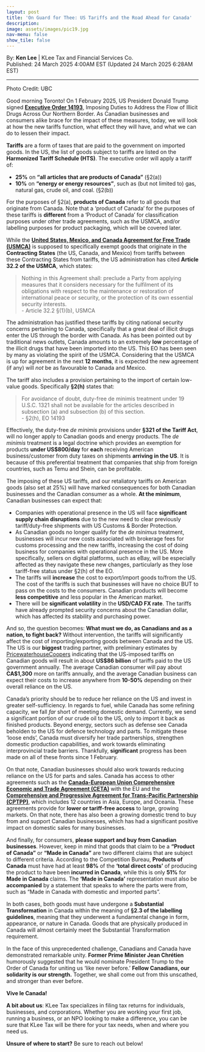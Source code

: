```yaml
---
layout: post
title: 'On Guard for Thee: US Tariffs and the Road Ahead for Canada'
description: 
image: assets/images/pic19.jpg
nav-menu: false
show_tile: false
---
```


<style>
  p {
    margin-bottom: 15px;
  }

  hr.major {
    margin: 10px 0; 
  }
</style>

<!-- Credits -->
<div class="row">
	<div class="12u">
		<p>By: <b>Ken Lee</b> | KLee Tax and Financial Services Co.<br> Published: 24 March 2025 4:00AM EST (Updated 24 March 2025 6:28AM EST)</p>
	</div>
</div>

<hr class="major"/>

<!-- Content -->
<section>
  <div class="row">
	  <div class="12u">
      <p>Photo Credit: UBC</p>
		  <p>Good morning Toronto! On 1 February 2025, US President Donald Trump signed <b><a href="https://www.federalregister.gov/documents/2025/02/07/2025-02406/imposing-duties-to-address-the-flow-of-illicit-drugs-across-our-northern-border">Executive Order 14193</a></b>, Imposing Duties to Address the Flow of Illicit Drugs Across Our Northern Border. As Canadian businesses and consumers alike brace for the impact of these measures, today, we will look at how the new tariffs function, what effect they will have, and what we can do to lessen their impact.</p>
      <p><b>Tariffs</b> are a form of taxes that are paid to the government on imported goods. In the US, the list of goods subject to tariffs are listed on the <b>Harmonized Tariff Schedule (HTS)</b>. The executive order will apply a tariff of:</p>
      <ul>
        <li><b>25%</b> on <b>“all articles that are products of Canada”</b> (§2(a))</li>
        <li><b>10%</b> on <b>“energy or energy resources”</b>, such as (but not limited to) gas, natural gas, crude oil, and coal. (§2(b))</li>
      </ul>
      <p>For the purposes of §2(a), <b>products of Canada</b> refer to all goods that originate from Canada. Note that a ‘product of Canada’ for the purposes of these tariffs is <b>different</b> from a ‘Product of Canada’ for classification purposes under other trade agreements, such as the USMCA, and/or labelling purposes for product packaging, which will be covered later.</p>
      <p>While the <b><a href="https://www.international.gc.ca/trade-commerce/trade-agreements-accords-commerciaux/agr-acc/cusma-aceum/index.aspx">United States, Mexico, and Canada Agreement for Free Trade (USMCA)</a></b> is supposed to specifically exempt goods that originate in the <b>Contracting States</b> (the US, Canada, and Mexico) from tariffs between these Contracting States from tariffs, the US administration has cited <b>Article 32.2 of the USMCA</b>, which states:</p>
      <blockquote>Nothing in this Agreement shall: preclude a Party from applying measures that it considers necessary for the fulfilment of its obligations with respect to the maintenance or restoration of international peace or security, or the protection of its own essential security interests.<br>  - Article 32.2 §(1)(b), USMCA</blockquote>
      <p>The administration has justified these tariffs by citing national security concerns pertaining to Canada, specifically that a great deal of illicit drugs enter the US through the border with Canada. As has been pointed out by traditional news outlets, Canada amounts to an extremely <b>low</b> percentage of the illicit drugs that have been imported into the US. This EO has been seen by many as violating the spirit of the USMCA. Considering that the USMCA is up for agreement in the next <b>12 months</b>, it is expected the new agreement (if any) will <em>not</em> be as favourable to Canada and Mexico.</p>
      <p>The tariff also includes a provision pertaining to the import of certain low-value goods. Specifically <b>§2(h)</b> states that:</p>
      <blockquote>For avoidance of doubt, duty-free de minimis treatment under 19 U.S.C. 1321 shall not be available for the articles described in subsection (a) and subsection (b) of this section.<br>  - §2(h), EO 14193</blockquote>
      <p>Effectively, the duty-free <em>de minimis</em> provisions under <b>§321 of the Tariff Act</b>, will no longer apply to Canadian goods and energy products. The <em>de minimis</em> treatment is a legal doctrine which provides an exemption for products <b>under US$800/day</b> for <b>each</b> receiving American business/customer from duty taxes on shipments <b>arriving in the US</b>. It is because of this preferential treatment that companies that ship from foreign countries, such as Temu and Shein, can be profitable.</p>
      <p>The imposing of these US tariffs, and our retaliatory tariffs on American goods (also set at 25%) will have marked consequences for both Canadian businesses and the Canadian consumer as a whole. <b>At the minimum</b>, Canadian businesses can expect that:</p>
      <ul>
        <li>Companies with operational presence in the US will face <b>significant supply chain disruptions</b> due to the new need to clear previously tariff/duty-free shipments with US Customs & Border Protection.</li>
        <li>As Canadian goods no longer qualify for the <em>de minimus</em> treatment, businesses will incur new costs associated with brokerage fees for customs processing and the new tariffs, increasing the cost of doing business for companies with operational presence in the US. More specifically, sellers on digital platforms, such as eBay, will be especially affected as they navigate these new changes, particularly as they lose tariff-free status under §2(h) of the EO.</li>
        <li>The tariffs will <b>increase</b> the cost to export/import goods to/from the US. The cost of the tariffs is such that businesses will have no choice BUT to pass on the costs to the consumers. Canadian products will become <b>less competitive</b> and less popular in the American market.</li>
        <li>There will be <b>significant volatility</b> in the <b>USD/CAD FX rate</b>. The tariffs have already prompted security concerns about the Canadian dollar, which has affected its stability and purchasing power.</li>
      </ul>
      <p>And so, the question becomes: <b>What must we do, as Canadians and as a nation, to fight back?</b> Without intervention, the tariffs will significantly affect the cost of importing/exporting goods between Canada and the US. The US is our <b>biggest</b> trading partner, with preliminary estimates by <a href="https://www.pwc.com/ca/en/services/tax/publications/tax-insights/potential-us-tariffs-canadian-countermeasures-2025.html">PricewaterhouseCoopers</a> indicating that the US-imposed tariffs on Canadian goods will result in about <b>US$86 billion</b> of tariffs paid to the US government annually. The average Canadian consumer will pay about <b>CA$1,300</b> more on tariffs annually, and the average Canadian business can expect their costs to increase anywhere from <b>10-50%</b> depending on their overall reliance on the US.</p>
      <p>Canada’s priority should be to reduce her reliance on the US and invest in greater self-sufficiency. In regards to fuel, while Canada has some refining capacity, we fall <em>far</em> short of meeting domestic demand. Currently, we send a significant portion of our crude oil to the US, only to import it back as finished products. Beyond energy, sectors such as defense see Canada beholden to the US for defence technology and parts. To mitigate these ‘loose ends’, Canada must diversify her trade partnerships, strengthen domestic production capabilities, and work towards eliminating interprovincial trade barriers. Thankfully, <b>significant</b> progress has been made on all of these fronts since 1 February.</p>
      <p>On that note, Canadian businesses should also work towards reducing reliance on the US for parts and sales. Canada has access to other agreements such as the <b><a href="https://www.international.gc.ca/trade-commerce/trade-agreements-accords-commerciaux/agr-acc/ceta-aecg/index.aspx">Canada-European Union Comprehensive Economic and Trade Agreement (CETA)</a></b> with the EU and the <b><a href="https://www.international.gc.ca/trade-commerce/trade-agreements-accords-commerciaux/agr-acc/cptpp-ptpgp/index.aspx">Comprehensive and Progressive Agreement for Trans-Pacific Partnership (CPTPP)</a></b>, which includes 12 countries in Asia, Europe, and Oceania. These agreements provide for <b>lower or tariff-free access</b> to large, growing markets. On that note, there has also been a growing domestic trend to buy from and support Canadian businesses, which has had a significant positive impact on domestic sales for many businesses.</p>
      <p>And finally, for consumers, <b>please support and buy from Canadian businesses</b>. However, keep in mind that goods that claim to be a <b>“Product of Canada”</b> or <b>“Made in Canada”</b> are two different claims that are subject to different criteria. According to the Competition Bureau, <b>Products of Canada</b> must have had at least <b>98%</b> of the <b>‘total direct costs’</b> of producing the product to have been <b>incurred in Canada</b>, while this is only <b>51%</b> for <b>Made in Canada</b> claims. The <b>‘Made in Canada’</b> representation must also be <b>accompanied</b> by a statement that speaks to where the parts were from, such as “Made in Canada with domestic and imported parts”.</p>
      <p>In both cases, both goods must have undergone a <b>Substantial Transformation</b> in Canada within the meaning of <b>§2.3 of the labelling guidelines</b>, meaning that they underwent a fundamental change in form, appearance, or nature in Canada. Goods that are physically produced in Canada will almost certainly meet the Substantial Transformation requirement.</p>
      <p>In the face of this unprecedented challenge, Canadians and Canada have demonstrated remarkable unity. <b>Former Prime Minister Jean Chrétien</b> humorously suggested that he would nominate President Trump to the Order of Canada for uniting us ‘like never before.’ <b>Fellow Canadians, our solidarity is our strength.</b> Together, we shall come out from this unscathed, and stronger than ever before.</p>
      <p><b>Vive le Canada!</b></p>
      <p><b>A bit about us</b>: KLee Tax specializes in filing tax returns for individuals, businesses, and corporations. Whether you are working your first job, running a business, or an NPO looking to make a difference, you can be sure that KLee Tax will be there for your tax needs, when and where you need us.</p>
      <p><b>Unsure of where to start?</b> Be sure to reach out below!</p>
